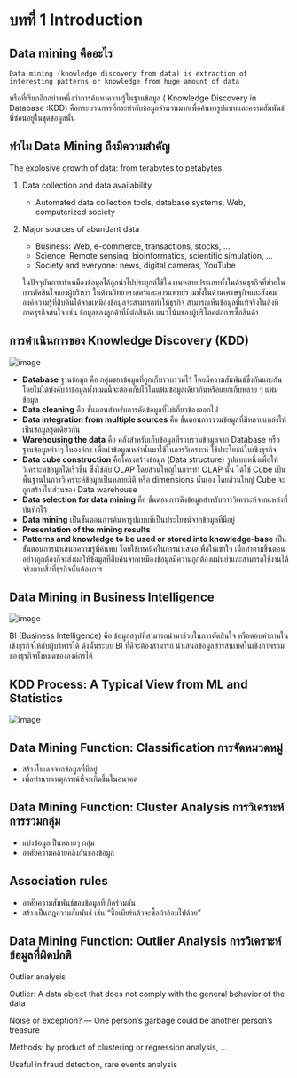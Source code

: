 # บทที่ 1 Introduction
## Data mining คืออะไร
    Data mining (knowledge discovery from data) is extraction of interesting patterns or knowledge from huge amount of data
หรือที่เรียกอีกอย่างหนึ่งว่าการค้นหาความรู้ในฐานข้อมูล ( Knowledge Discovery in Database :KDD) คือกระบวนการที่กระทํากับข้อมูลจํานวนมากเพื่อค้นหารูปแบบและความสัมพันธ์ที่ซ่อนอยู่ในชุดข้อมูลนั้น 
## ทำไม Data Mining ถึงมีความสำคัญ
   The explosive growth of data: from terabytes to petabytes
1. Data collection and data availability
   - Automated data collection tools, database systems, Web, computerized society
2. Major sources of abundant data
   - Business: Web, e-commerce, transactions, stocks, …
   - Science: Remote sensing, bioinformatics, scientific simulation, …
   - Society and everyone: news, digital cameras, YouTube
   
   ในปัจจุบันการทําเหมืองข้อมูลได้ถูกนําไปประยุกต์ใช้ในงานหลายประเภททั้งในด้านธุรกิจที่ช่วยในการตัดสินใจของผู้บริหาร ในด้านวิทยาศาสตร์และการแพทย์รวมทั้งในด้านเศรษฐกิจและสังคม องค์ความรู้ที่สืบค้นได้จากเหมืองข้อมูลจะสามารถทำให้ธุรกิจ สามารถเห็นข้อมูลที่แท้จริงในสิ่งที่ภาคธุรกิจสนใจ เช่น ข้อมูลของลูกค้าที่มีต่อสินค้า  แนวโน้มของผู้บริโภคต่อการซื้อสินค้า
## การดำเนินการของ Knowledge Discovery (KDD) 
   ![image](https://imgur.com/0YmOXO1.jpg)
  - **Database** ฐานข้อมูล คือ กลุ่มของข้อมูลที่ถูกเก็บรวบรวมไว้ โดยมีความสัมพันธ์ซึ่งกันและกัน โดยไม่ได้บังคับว่าข้อมูลทั้งหมดนี้จะต้องเก็บไว้ในแฟ้มข้อมูลเดียวกันหรือแยกเก็บหลาย ๆ แฟ้มข้อมูล
  - **Data cleaning** คือ ขั้นตอนสำหรับการคัดข้อมูลที่ไม่เกี่ยวข้องออกไป
  - **Data integration from multiple sources** คือ ขั้นตอนการรวมข้อมูลที่มีหลายแหล่งให้เป็นข้อมูลชุดเดียวกัน
  - **Warehousing the data** คือ คลังสำหรับเก็บข้อมูลที่รวบรวมข้อมูลจาก Database หรือ ฐานข้อมูลต่างๆ ในองค์กร เพื่อนำข้อมูลเหล่านั้นมาใช้ในการวิเคราะห์ ใช้ประโยชน์ในเชิงธุรกิจ 
  - **Data cube construction**  คือโครงสร้างข้อมูล (Data structure) รูปแบบหนึ่งเพื่อให้วิเคราะห์ข้อมูลได้เร็วขึ้น ซึ่งใช้กับ OLAP โดยส่วนใหญ่ในการทำ OLAP นั้น ได้ใช้ Cube เป็นพื้นฐานในการวิเคราะห์ข้อมูลเป็นหลายมิติ หรือ dimensions นั้นเอง โดยส่วนใหญ่ Cube จะถูกสร้างในส่วนของ Data warehouse 
  - **Data selection for data mining** คือ ขั้นตอนการดึงข้อมูลสำหรับการวิเคราะห์จากแหล่งที่บันทึกไว้
  - **Data mining** เป็นขั้นตอนการค้นหารูปแบบที่เป็นประโยชน์จากข้อมูลที่มีอยู่
  - **Presentation of the mining results**
  - **Patterns and knowledge to be used or stored into knowledge-base** เป็นขั้นตอนการนำเสนอความรู้ที่ค้นพบ โดยใช้เทคนิคในการนำเสนอเพื่อให้เข้าใจ
                เมื่อทำตามขึ้นตอนอย่างถูกต้องก็จะส่งผลให้ข้อมูลที่สืบค้นจากเหมืองข้อมูลมีความถูกต้องแม่นยำและสามารถใช้งานได้จริงตามสิ่งที่ธุรกิจนั้นต้องการ
## Data Mining in Business Intelligence
 ![image](https://imgur.com/VclRiuM.jpg)
 
BI (Business Intelligence)   คือ  ข้อมูลสรุปที่สามารถนำมาช่วยในการตัดสินใจ หรือตอบคำถามในเชิงธุรกิจให้กับผู้บริหารได้ ดังนั้นระบบ BI ที่ดีจะต้องสามารถ นำเสนอข้อมูลสารสนเทศในเชิงภาพรวมของธุรกิจทั้งหมดขององค์กรได้  
 ## KDD Process: A Typical View from ML and Statistics
![image](https://imgur.com/rV5X4TV.jpg)
## Data Mining Function: Classification การจัดหมวดหมู่
- สร้างโมเดลจากข้อมูลที่มีอยู่ 
- เพื่อทำนายเหตุการณ์ที่จะเกิดขึ้นในอนาคต
## Data Mining Function: Cluster Analysis การวิเคราะห์การรวมกลุ่ม 
- แบ่งข้อมูลเป็นหลายๆ กลุ่ม
- อาศัยความคล้ายคลึงกันของข้อมูล
## Association rules
- อาศัยความสัมพันธ์ของข้อมูลที่เกิดร่วมกัน
- สร้างเป็นกฎความสัมพันธ์ เช่น “ซื้อเบียร์แล้วจะซื้อผ้าอ้อมไปด้วย”
## Data Mining Function: Outlier Analysis การวิเคราะห์ข้อมูลที่ผิดปกติ
Outlier analysis

Outlier: A data object that does not comply with the general behavior of the data

Noise or exception? ― One person’s garbage could be another person’s treasure

Methods: by product of clustering or regression analysis, …

Useful in fraud detection, rare events analysis
